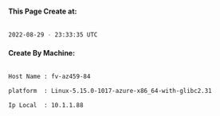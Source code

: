 
   
#### This Page Create at:

```bash

2022-08-29 - 23:33:35 UTC

```

#### Create By Machine:

```bash

Host Name : fv-az459-84

platform  : Linux-5.15.0-1017-azure-x86_64-with-glibc2.31

Ip Local  : 10.1.1.88

```

